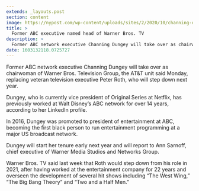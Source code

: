 ```yaml
--- 
extends: _layouts.post 
section: content 
image: https://nypost.com/wp-content/uploads/sites/2/2020/10/channing-dungey-warner.jpg?quality=90&strip=all&w=1200 
title: > 
  Former ABC executive named head of Warner Bros. TV 
description: > 
  Former ABC network executive Channing Dungey will take over as chairwoman of Warner Bros. Television Group, the AT&T unit said Monday, replacing veteran television executive Peter Roth, who will step down next year.Dungey, who is currently vice president of Original Series at Netflix, has previously worked at Walt Disney’s ABC network for over 14 years, according to her LinkedIn profile.In 2016, Dungey was promoted to president of entertainment at ABC, becoming the first black person to run entertainment programming at a major US broadcast network.Dungey will start her tenure early next year and will report to Ann Sarnoff, chief executive of Warner Media Studios and Networks Group.Warner Bros. TV said last week that Roth would step down from his role in 2021, after having worked at the entertainment company for 22 years and overseen the development of several hit shows including “The West Wing,” “The Big Bang Theory” and “Two and a Half Men.” 
date: 1603132118.0725727 
--- 
```

<div><p>Former ABC network executive Channing Dungey will take over as chairwoman of Warner Bros. Television Group, the AT&amp;T unit said Monday, replacing veteran television executive Peter Roth, who will step down next year.</p>
<p>Dungey, who is currently vice president of Original Series at Netflix, has previously worked at Walt Disney&#8217;s ABC network for over 14 years, according to her LinkedIn profile.</p>
<p>In 2016, Dungey was promoted to president of entertainment at ABC, becoming the first black person to run entertainment programming at a major US broadcast network.</p>
<p>Dungey will start her tenure early next year and will report to Ann Sarnoff, chief executive of Warner Media Studios and Networks Group.</p>
<p>Warner Bros. TV said last week that Roth would step down from his role in 2021, after having worked at the entertainment company for 22 years and overseen the development of several hit shows including &#8220;The West Wing,&#8221; &#8220;The Big Bang Theory&#8221; and &#8220;Two and a Half Men.&#8221;</p>
			</div>